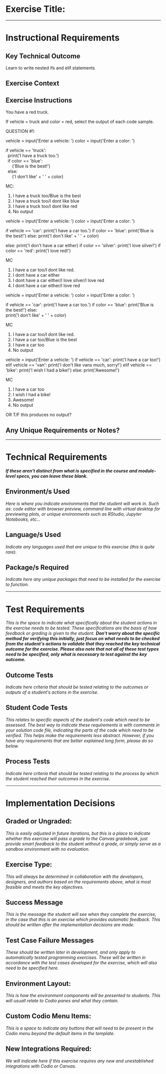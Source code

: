 # Exercise Title:
---
# Instructional Requirements
## Key Technical Outcome
Learn to write nested ifs and elif statements

## Exercise Context


## Exercise Instructions

You have a red truck. 

If vehicle = truck and color = red, select the output of each code sample.

QUESTION #1:<br>

vehicle = input('Enter a vehicle: ')
color = input('Enter a color: ')

if vehicle == 'truck':<br>
&ensp;print('I have a truck too.')<br>
&ensp;if color == 'blue':<br>
&ensp;&ensp;&ensp;('Blue is the best!')<br>
&ensp;else:<br>
&ensp;&ensp;&ensp;('I don\'t like' + ' ' + color)<br>

MC: <br>
1. I have a truck too/Blue is the best  
2. I have a truck too/I dont like blue 
3. I have a truck too/I dont like red 
4. No output


vehicle = input('Enter a vehicle: ')
color = input('Enter a color: ')

if vehicle == 'car':
	print('I have a car too.')
	if color == 'blue':
		print('Blue is the best!')
    else:
    	print('I don\'t like' + ' ' + color)

else:
	print('I don\'t have a car either)
	if color == 'silver':
		print('I love silver!')
	if color == 'red':
		print('I love red!')	
	
MC
1. I have a car too/I dont like red. 
2. I dont have a car either
3. I dont have a car either/I love silver/I love red
4. I dont have a car either/I love red



vehicle = input('Enter a vehicle: ')
color = input('Enter a color: ')

if vehicle == 'car':
	print('I have a car too.')
	if color == 'blue':
		print('Blue is the best!')
    else:    
      print('I don\'t like' + ' ' + color)
      	
        	
MC
1. I have a car too/I dont like red. 
2. I have a car too/Blue is the best
3. I have a car too
4. No output


vehicle = input('Enter a vehicle: ')
if vehicle == 'car':
	print('I have a car too!')
elif vehicle == 'van':
	print('I don\'t like vans much, sorry!')
elif vehicle == 'bike':
	print('I wish I had a bike!')
else:
	print('Awesome!')	
	
MC
1. I have a car too 
2. I wish I had a bike!
3. Awesome!
4. No output
	  
 OR T/F this produces no output?
 
 
 
    
## Any Unique Requirements or Notes?

---
# Technical Requirements
<em><strong>If these aren't distinct from what is specified in the course and module-level specs, you can leave these blank.</strong></em>

## Environment/s Used
<em>Here is where you indicate environments that the student will work in. Such as: code editor with browser preview, command line with virtual desktop for previewing plots, or unique environments such as RStudio, Jupyter Notebooks, etc...</em>

## Language/s Used
<em>Indicate any languages used that are unique to this exercise (this is quite rare).</em>

## Package/s Required
<em>Indicate here any unique packages that need to be installed for the exercise to function.</em>

---
# Test Requirements
<em>This is the space to indicate what specifically about the student actions in the exercise needs to be tested. These specifications are the basis of how feedback or grading is given to the student. <strong>Don't worry about the specific method for verifying this initially, just focus on what needs to be checked from the student's actions to validate that they reached the key technical outcome for the exercise. Please also note that not all of these test types need to be specified, only what is necessary to test against the key outcome.</strong></em>

## Outcome Tests
<em>Indicate here criteria that should be tested relating to the outcomes or outputs of a student's actions in the exercise.</em>

## Student Code Tests
<em>This relates to specific aspects of the student's code which need to be assessed. The best way to indicate these requirements is with comments in your solution code file, indicating the parts of the code which need to be verified. This helps make the requirements less abstract. However, if you have any requirements that are better explained long form, please do so below.</em>

## Process Tests
<em>Indicate here criteria that should be tested relating to the process by which the student reached their outcomes in the exercise.</em>

---
#  Implementation Decisions

## Graded or Ungraded:
<em>This is easily adjusted in future iterations, but this is a place to indicate whether this exercise will pass a grade to the Canvas gradebook, just provide smart feedback to the student without a grade, or simply serve as a sandbox environment with no evaluation.</em>

## Exercise Type:
<em>This will always be determined in collaboration with the developers, designers, and authors based on the requirements above, what is most feasible and meets the key objectives.</em>

## Success Message
<em>This is the message the student will see when they complete the exercise, in the case that this is an exercise which provides automatic feedback. This should be written after the implementation decisions are made.</em>

## Test Case Failure Messages
<em>These should be written later in development, and only apply to automatically tested programming exercises. These will be written in accordance with the test cases developed for the exercise, which will also need to be specified here.</em>

## Environment Layout:
<em>This is how the environment components will be presented to students. This will usuall relate to Codio panes and what they contain.</em>

## Custom Codio Menu Items:
<em>This is a space to indicate any buttons that will need to be present in the Codio menu beyond the default items in the template.</em>

## New Integrations Required:
<em>We will indicate here if this exercise requires any new and unestablished integrations with Codio or Canvas.</em>
